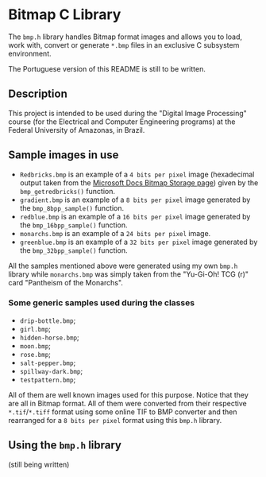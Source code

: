 # Bitmap C Library

The `bmp.h` library handles Bitmap format images and allows you to load, work with, convert or generate `*.bmp` files in an exclusive C subsystem environment.

The Portuguese version of this README is still to be written.

## Description

This project is intended to be used during the "Digital Image Processing" course (for the Electrical and Computer Engineering programs) at the Federal University of Amazonas, in Brazil.

## Sample images in use

- `Redbricks.bmp` is an example of a `4 bits per pixel` image (hexadecimal output taken from the [Microsoft Docs Bitmap Storage page](https://docs.microsoft.com/en-us/windows/win32/gdi/bitmap-storage))  given by the `bmp_getredbricks()` function.
- `gradient.bmp` is an example of a `8 bits per pixel` image generated by the `bmp_8bpp_sample()` function.
- `redblue.bmp` is an example of a `16 bits per pixel` image generated by the `bmp_16bpp_sample()` function.
- `monarchs.bmp` is an example of a `24 bits per pixel` image.
- `greenblue.bmp` is an example of a `32 bits per pixel` image generated by the `bmp_32bpp_sample()` function.

All the samples mentioned above were generated using my own `bmp.h` library while `monarchs.bmp` was simply taken from the "Yu-Gi-Oh! TCG (r)" card "Pantheism of the Monarchs".

### Some generic samples used during the classes

- `drip-bottle.bmp`;
- `girl.bmp`;
- `hidden-horse.bmp`;
- `moon.bmp`;
- `rose.bmp`;
- `salt-pepper.bmp`;
- `spillway-dark.bmp`;
- `testpattern.bmp`;

All of them are well known images used for this purpose. Notice that they are all in Bitmap format. All of them were converted from their respective `*.tif`/`*.tiff` format using some online TIF to BMP converter and then rearranged for a `8 bits per pixel` format using this `bmp.h` library.



## Using the `bmp.h` library

(still being written)
